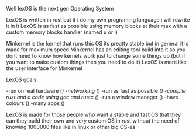 Well lexOS is the next gen Operating System

LexOS is written in rust but if i do my own programing language i will rewrite it in it
LexOS is as fast as possible using memory blocks at their max with a custom memory blocks handler (named u or i)

Minkernel is the kernel that runs this OS its preatty stable but in general it is made for maximum speed
Minkernel has an editing tool build into it so you dont need to know how kernels work just to change some things up (but if you want to make custom things then you need to do it)
LexOS is more like the user interface for Minkernel

LexOS goals:

-run on real hardware (*)
-networking (*)
-run as fast as possible (*)
-compile rust and c code using gcc and rustc (*)
-run a window manager ()
-have colours ()
-many apps ()


LexOS is made for those people who want a stable and fast OS that they can they build their own and very custom OS in rust without the need of knowing 1000000 files like in linux or other big OS-es
